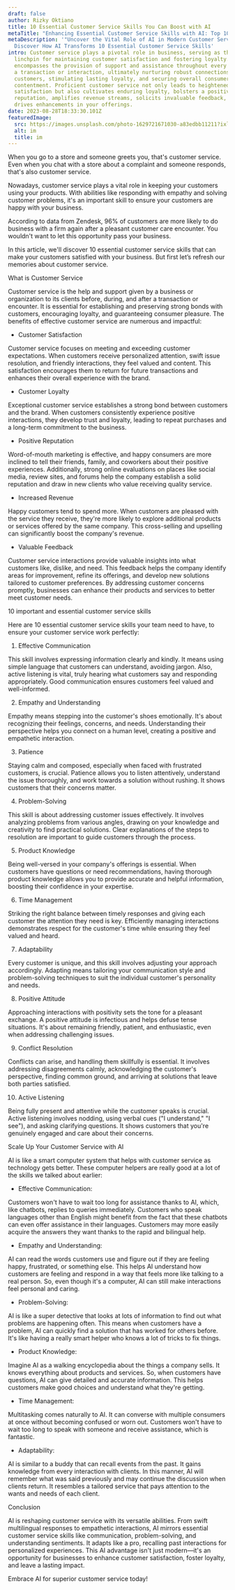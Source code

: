 ```yaml
---
draft: false
author: Rizky Oktiano
title: 10 Essential Customer Service Skills You Can Boost with AI
metaTitle: "Enhancing Essential Customer Service Skills with AI: Top 10 Guide"
metaDescription: '"Uncover the Vital Role of AI in Modern Customer Service.
  Discover How AI Transforms 10 Essential Customer Service Skills'
intro: Customer service plays a pivotal role in business, serving as the
  linchpin for maintaining customer satisfaction and fostering loyalty. It
  encompasses the provision of support and assistance throughout every stage of
  a transaction or interaction, ultimately nurturing robust connections with
  customers, stimulating lasting loyalty, and securing overall consumer
  contentment. Proficient customer service not only leads to heightened customer
  satisfaction but also cultivates enduring loyalty, bolsters a positive
  reputation, amplifies revenue streams, solicits invaluable feedback, and
  drives enhancements in your offerings.
date: 2023-08-28T18:33:30.101Z
featuredImage:
  src: https://images.unsplash.com/photo-1629721671030-a83edbb11211?ixlib=rb-4.0.3&ixid=M3wxMjA3fDB8MHxzZWFyY2h8NHx8c2tpbGx8ZW58MHx8MHx8fDA%3D&auto=format&fit=crop&w=1000&q=60
  alt: im
  title: im
---
```

<!--StartFragment-->

When you go to a store and someone greets you, that's customer service. Even when you chat with a store about a complaint and someone responds, that's also customer service.



Nowadays, customer service plays a vital role in keeping your customers using your products. With abilities like responding with empathy and solving customer problems, it's an important skill to ensure your customers are happy with your business.



According to data from Zendesk, 96% of customers are more likely to do business with a firm again after a pleasant customer care encounter. You wouldn't want to let this opportunity pass your business.



In this article, we'll discover 10 essential customer service skills that can make your customers satisfied with your business. But first let’s refresh our memories about customer service.



What is Customer Service



Customer service is the help and support given by a business or organization to its clients before, during, and after a transaction or encounter. It is essential for establishing and preserving strong bonds with customers, encouraging loyalty, and guaranteeing consumer pleasure. The benefits of effective customer service are numerous and impactful:



* Customer Satisfaction

Customer service focuses on meeting and exceeding customer expectations. When customers receive personalized attention, swift issue resolution, and friendly interactions, they feel valued and content. This satisfaction encourages them to return for future transactions and enhances their overall experience with the brand.



* Customer Loyalty

Exceptional customer service establishes a strong bond between customers and the brand. When customers consistently experience positive interactions, they develop trust and loyalty, leading to repeat purchases and a long-term commitment to the business.



* Positive Reputation

Word-of-mouth marketing is effective, and happy consumers are more inclined to tell their friends, family, and coworkers about their positive experiences. Additionally, strong online evaluations on places like social media, review sites, and forums help the company establish a solid reputation and draw in new clients who value receiving quality service.



* Increased Revenue 

Happy customers tend to spend more. When customers are pleased with the service they receive, they're more likely to explore additional products or services offered by the same company. This cross-selling and upselling can significantly boost the company's revenue.



* Valuable Feedback

Customer service interactions provide valuable insights into what customers like, dislike, and need. This feedback helps the company identify areas for improvement, refine its offerings, and develop new solutions tailored to customer preferences. By addressing customer concerns promptly, businesses can enhance their products and services to better meet customer needs.



10 important and essential customer service skills



Here are 10 essential customer service skills your team need to have, to ensure your customer service work perfectly:



1. Effective Communication

This skill involves expressing information clearly and kindly. It means using simple language that customers can understand, avoiding jargon. Also, active listening is vital, truly hearing what customers say and responding appropriately. Good communication ensures customers feel valued and well-informed.



2. Empathy and Understanding

Empathy means stepping into the customer's shoes emotionally. It's about recognizing their feelings, concerns, and needs. Understanding their perspective helps you connect on a human level, creating a positive and empathetic interaction.



3. Patience

Staying calm and composed, especially when faced with frustrated customers, is crucial. Patience allows you to listen attentively, understand the issue thoroughly, and work towards a solution without rushing. It shows customers that their concerns matter.



4. Problem-Solving

This skill is about addressing customer issues effectively. It involves analyzing problems from various angles, drawing on your knowledge and creativity to find practical solutions. Clear explanations of the steps to resolution are important to guide customers through the process.



5. Product Knowledge

Being well-versed in your company's offerings is essential. When customers have questions or need recommendations, having thorough product knowledge allows you to provide accurate and helpful information, boosting their confidence in your expertise.



6. Time Management

Striking the right balance between timely responses and giving each customer the attention they need is key. Efficiently managing interactions demonstrates respect for the customer's time while ensuring they feel valued and heard.



7. Adaptability

Every customer is unique, and this skill involves adjusting your approach accordingly. Adapting means tailoring your communication style and problem-solving techniques to suit the individual customer's personality and needs.



8. Positive Attitude

Approaching interactions with positivity sets the tone for a pleasant exchange. A positive attitude is infectious and helps defuse tense situations. It's about remaining friendly, patient, and enthusiastic, even when addressing challenging issues.



9. Conflict Resolution

Conflicts can arise, and handling them skillfully is essential. It involves addressing disagreements calmly, acknowledging the customer's perspective, finding common ground, and arriving at solutions that leave both parties satisfied.



10. Active Listening

Being fully present and attentive while the customer speaks is crucial. Active listening involves nodding, using verbal cues ("I understand," "I see"), and asking clarifying questions. It shows customers that you're genuinely engaged and care about their concerns.



Scale Up Your Customer Service with AI



AI is like a smart computer system that helps with customer service as technology gets better. These computer helpers are really good at a lot of the skills we talked about earlier:



* Effective Communication: 

Customers won't have to wait too long for assistance thanks to AI, which, like chatbots, replies to queries immediately. Customers who speak languages other than English might benefit from the fact that these chatbots can even offer assistance in their languages. Customers may more easily acquire the answers they want thanks to the rapid and bilingual help.



* Empathy and Understanding: 

AI can read the words customers use and figure out if they are feeling happy, frustrated, or something else. This helps AI understand how customers are feeling and respond in a way that feels more like talking to a real person. So, even though it's a computer, AI can still make interactions feel personal and caring.



* Problem-Solving: 

AI is like a super detective that looks at lots of information to find out what problems are happening often. This means when customers have a problem, AI can quickly find a solution that has worked for others before. It's like having a really smart helper who knows a lot of tricks to fix things.



* Product Knowledge: 

Imagine AI as a walking encyclopedia about the things a company sells. It knows everything about products and services. So, when customers have questions, AI can give detailed and accurate information. This helps customers make good choices and understand what they're getting.



* Time Management: 

Multitasking comes naturally to AI. It can converse with multiple consumers at once without becoming confused or worn out. Customers won't have to wait too long to speak with someone and receive assistance, which is fantastic.



* Adaptability: 

AI is similar to a buddy that can recall events from the past. It gains knowledge from every interaction with clients. In this manner, AI will remember what was said previously and may continue the discussion when clients return. It resembles a tailored service that pays attention to the wants and needs of each client.



Conclusion



AI is reshaping customer service with its versatile abilities. From swift multilingual responses to empathetic interactions, AI mirrors essential customer service skills like communication, problem-solving, and understanding sentiments. It adapts like a pro, recalling past interactions for personalized experiences. This AI advantage isn't just modern—it's an opportunity for businesses to enhance customer satisfaction, foster loyalty, and leave a lasting impact. 



Embrace AI for superior customer service today!



<!--EndFragment-->